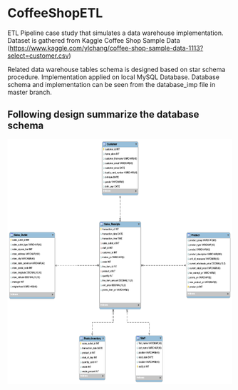 # CoffeeShopETL

ETL Pipeline case study that simulates a data warehouse implementation. Dataset is gathered from Kaggle Coffee Shop Sample Data (https://www.kaggle.com/ylchang/coffee-shop-sample-data-1113?select=customer.csv)


Related data warehouse tables schema is designed based on star schema procedure. Implementation applied on local MySQL Database.
Database schema and implementation can be seen from the database_imp file in master branch.

## Following design summarize the database schema
<img src="https://github.com/ulaseraslan/CoffeeShopETL/blob/master/database_imp/CoffeShopStarSchema.png?raw=true" width="600" height="550">

